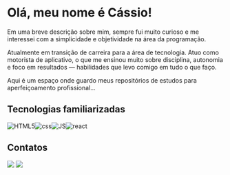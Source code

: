

# Olá, meu nome é Cássio!

Em uma breve descrição sobre mim, sempre fui muito curioso e me interessei com a simplicidade e objetividade na área da programação.

Atualmente em transição de carreira para a área de tecnologia. Atuo como motorista de aplicativo, o que me ensinou muito sobre disciplina, autonomia e foco em resultados — habilidades que levo comigo em tudo o que faço.

Aqui é um espaço onde guardo meus repositórios de estudos para aperfeiçoamento profissional...

## Tecnologias familiarizadas


  <img align="center" alt="HTML5" src="https://img.shields.io/badge/HTML5-E34F26?style=for-the-badge&logo=html5&logoColor=white"><img align="center" alt="css" src="https://img.shields.io/badge/CSS3-1572B6?style=for-the-badge&logo=css3&logoColor=white"><img align="center" alt="JS" src="https://img.shields.io/badge/JavaScript-323330?style=for-the-badge&logo=javascript&logoColor=F7DF1E"><img align="center" alt="react" src="https://img.shields.io/badge/React-20232A?style=for-the-badge&logo=react&logoColor=61DAFB">



## Contatos
            
<div>

<a href="https://instagram.com/cassio1039" target="_blank"><img src="https://img.shields.io/badge/-Instagram-%23E4405F?style=for-the-badge&logo=instagram&logoColor=white" target="_blank" rel="external"></a>
<a href="https://www.linkedin.com/in/cassiocmm" target="_blank"><img src="https://img.shields.io/badge/-LinkedIn-%230077B5?style=for-the-badge&logo=linkedin&logoColor=white" target="_blank"></a>   
</div>  


          
          
          
          
          
          

  
